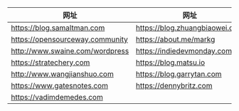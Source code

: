 | 网址 | 网址 |
| --- | --- | 
| https://blog.samaltman.com | https://blog.zhuangbiaowei.com |
| https://opensourceway.community | https://about.me/markg |
| http://www.swaine.com/wordpress | https://indiedevmonday.com |
| https://stratechery.com | https://blog.matsu.io |
| http://www.wangjianshuo.com | https://blog.garrytan.com |
| https://www.gatesnotes.com | https://dennybritz.com |
| https://vadimdemedes.com|  | https://lilianweng.github.io |

